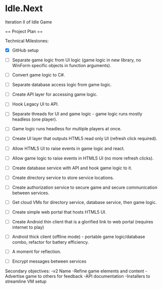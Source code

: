 # Idle.Next
Iteration II of Idle Game

== Project Plan ==

Technical Milestones:
- [x] GitHub setup

- [ ] Separate game logic from UI logic (game logic in new library, no WinForm specific objects in function arguments).
- [ ] Convert game logic to C#.
- [ ] Separate database access logic from game logic.
- [ ] Create API layer for accessing game logic.
- [ ] Hook Legacy UI to API.
- [ ] Separate threads for UI and game logic - game logic runs mostly headless (one player).
- [ ] Game logic runs headless for multiple players at once.
- [ ] Create UI layer that outputs HTML5 read only UI (refresh click required).
- [ ] Allow HTML5 UI to raise events in game logic and react.
- [ ] Allow game logic to raise events in HTML5 UI (no more refresh clicks).
- [ ] Create database service with API and hook game logic to it.
- [ ] Create directory service to store service locations.
- [ ] Create authorization service to secure game and secure communication between services.
- [ ] Get cloud VMs for directory service, database service, then game logic.
- [ ] Create simple web portal that hosts HTML5 UI.
- [ ] Create Android thin client that is a glorified link to web portal (requires internet to play)
- [ ] Android thick client (offline mode) - portable game logic/database combo, refactor for battery efficiency.
- [ ] A moment for reflection.
- [ ] Encrypt messages between services

Secondary objectives:
-v2 Name
-Refine game elements and content
-Advertise game to others for feedback
-API documentation
-Installers to streamline VM setup